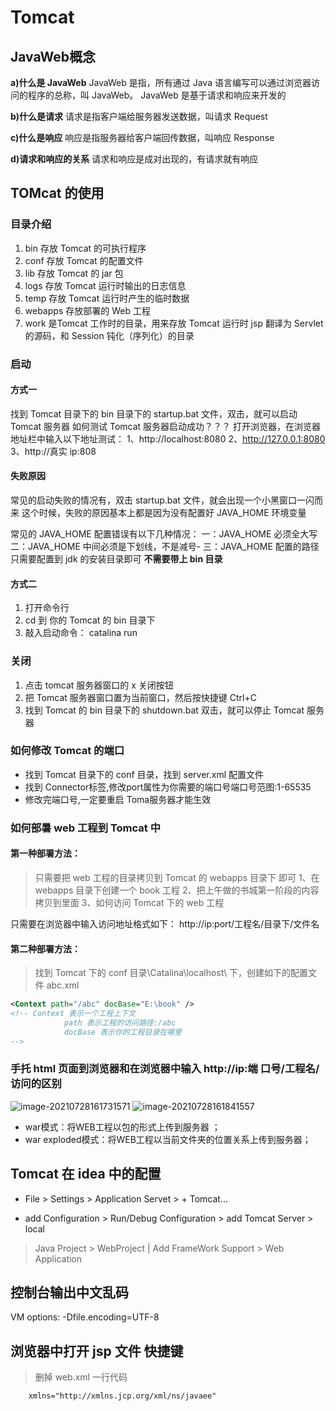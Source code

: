 # Tomcat
## JavaWeb概念

**a)什么是 JavaWeb** 
JavaWeb 是指，所有通过 Java 语言编写可以通过浏览器访问的程序的总称，叫 JavaWeb。 JavaWeb 是基于请求和响应来开发的

**b)什么是请求** 
请求是指客户端给服务器发送数据，叫请求 Request

**c)什么是响应** 
响应是指服务器给客户端回传数据，叫响应 Response

**d)请求和响应的关系** 
请求和响应是成对出现的，有请求就有响应

## TOMcat 的使用
### 目录介绍
1. bin 存放 Tomcat 的可执行程序
2. conf 存放 Tomcat 的配置文件
3. lib 存放 Tomcat 的 jar 包
4. logs 存放 Tomcat 运行时输出的日志信息
5. temp 存放 Tomcat 运行时产生的临时数据
6. webapps 存放部署的 Web 工程
7. work 是Tomcat 工作时的目录，用来存放 Tomcat 运行时 jsp 翻译为 Servlet 的源码，和 Session 钝化（序列化）的目录

### 启动
#### 方式一

找到 Tomcat 目录下的 bin 目录下的 startup.bat 文件，双击，就可以启动 Tomcat 服务器
如何测试 Tomcat 服务器启动成功？？？ 
打开浏览器，在浏览器地址栏中输入以下地址测试：
1、http://localhost:8080 
2、http://127.0.0.1:8080 
3、http://真实 ip:808

#### 失败原因
常见的启动失败的情况有，双击 startup.bat 文件，就会出现一个小黑窗口一闪而来
这个时候，失败的原因基本上都是因为没有配置好 JAVA_HOME 环境变量

常见的 JAVA_HOME 配置错误有以下几种情况：
一：JAVA_HOME 必须全大写
二：JAVA_HOME 中间必须是下划线，不是减号- 
三：JAVA_HOME 配置的路径只需要配置到 jdk 的安装目录即可 **不需要带上 bin 目录**

#### 方式二
1. 打开命令行
2. cd 到 你的 Tomcat 的 bin 目录下
3. 敲入启动命令： catalina run
### 关闭
1. 点击 tomcat 服务器窗口的 x 关闭按钮
2. 把 Tomcat 服务器窗口置为当前窗口，然后按快捷键 Ctrl+C
3. 找到 Tomcat 的 bin 目录下的 shutdown.bat 双击，就可以停止 Tomcat 服务器

### 如何修改 Tomcat 的端口
- 找到 Tomcat 目录下的 conf 目录，找到 server.xml 配置文件
- 找到 Connector标签,修改port属性为你需要的端口号端口号范图:1-65535
- 修改完端口号,一定要重启 Toma服务器才能生效

### 如何部暑 web 工程到 Tomcat 中

#### 第一种部署方法：
> 只需要把 web 工程的目录拷贝到 Tomcat 的 webapps 目录下 即可
1、在 webapps 目录下创建一个 book 工程
2、把上午做的书城第一阶段的内容拷贝到里面
3、如何访问 Tomcat 下的 web 工程

只需要在浏览器中输入访问地址格式如下： http://ip:port/工程名/目录下/文件名

#### 第二种部署方法：
> 找到 Tomcat 下的 conf 目录\Catalina\localhost\ 下，创建如下的配置文件 abc.xml

```xml
<Context path="/abc" docBase="E:\book" />
<!-- Context 表示一个工程上下文
			path 表示工程的访问路径:/abc
			docBase 表示你的工程目录在哪里
-->
```

### 手托 html 页面到浏览器和在浏览器中输入 http://ip:端 口号/工程名/访问的区别
![image-20210728161731571](D:\Coding\Java\JavaWeb\WebImage\TomcatImgae\1.png)
![image-20210728161841557](D:\Coding\Java\JavaWeb\WebImage\TomcatImgae\2.png)

- war模式：将WEB工程以包的形式上传到服务器 ；
- war exploded模式：将WEB工程以当前文件夹的位置关系上传到服务器；

## Tomcat 在 idea 中的配置
- File > Settings > Application Servet > + Tomcat...

- add Configuration > Run/Debug Configuration > add Tomcat Server > local

> Java Project > WebProject | Add FrameWork Support > Web Application

## 控制台输出中文乱码
VM options: -Dfile.encoding=UTF-8

## 浏览器中打开 jsp 文件 快捷键
> 删掉 web.xml 一行代码
```xml
	xmlns="http://xmlns.jcp.org/xml/ns/javaee"
```